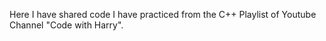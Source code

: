Here I have shared code I have practiced from the C++ Playlist of Youtube Channel "Code with Harry".

